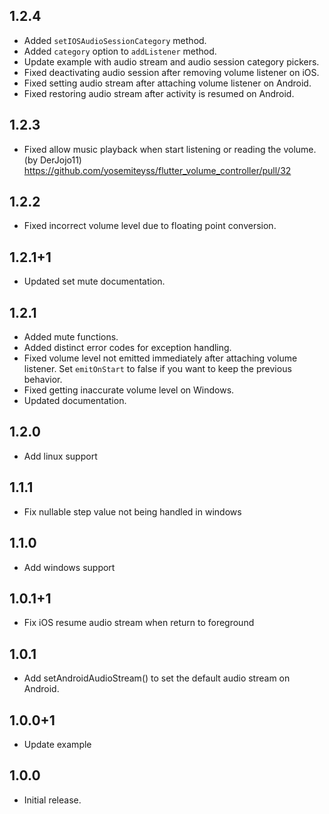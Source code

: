 ## 1.2.4
* Added `setIOSAudioSessionCategory` method.
* Added `category` option to `addListener` method.
* Update example with audio stream and audio session category pickers.
* Fixed deactivating audio session after removing volume listener on iOS.
* Fixed setting audio stream after attaching volume listener on Android.
* Fixed restoring audio stream after activity is resumed on Android.

## 1.2.3
* Fixed allow music playback when start listening or reading the volume. (by DerJojo11)
  https://github.com/yosemiteyss/flutter_volume_controller/pull/32

## 1.2.2
* Fixed incorrect volume level due to floating point conversion.

## 1.2.1+1
* Updated set mute documentation.

## 1.2.1
* Added mute functions.
* Added distinct error codes for exception handling.
* Fixed volume level not emitted immediately after attaching volume listener. Set `emitOnStart` to
  false if you want to keep the previous behavior.
* Fixed getting inaccurate volume level on Windows.
* Updated documentation.

## 1.2.0
* Add linux support

## 1.1.1
* Fix nullable step value not being handled in windows

## 1.1.0
* Add windows support

## 1.0.1+1
* Fix iOS resume audio stream when return to foreground

## 1.0.1
* Add setAndroidAudioStream() to set the default audio stream on Android.

## 1.0.0+1
* Update example

## 1.0.0
* Initial release.
